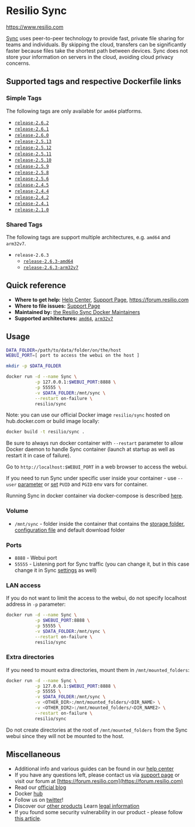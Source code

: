 # Resilio Sync

<https://www.resilio.com>

[Sync](https://www.resilio.com/individuals/) uses peer-to-peer technology to provide fast, private file sharing for teams and individuals. By skipping the cloud, transfers can be significantly faster because files take the shortest path between devices. Sync does not store your information on servers in the cloud, avoiding cloud privacy concerns.

## Supported tags and respective Dockerfile links

### Simple Tags

The following tags are only available for `amd64` platforms.

- [`release-2.6.2`](https://github.com/bt-sync/sync-docker/blob/2.6.2/Dockerfile)
- [`release-2.6.1`](https://github.com/bt-sync/sync-docker/blob/2.6.1/Dockerfile)
- [`release-2.6.0`](https://github.com/bt-sync/sync-docker/blob/2.6.0/Dockerfile)
- [`release-2.5.13`](https://github.com/bt-sync/sync-docker/blob/2.5.13/Dockerfile)
- [`release-2.5.12`](https://github.com/bt-sync/sync-docker/blob/2.5.12/Dockerfile)
- [`release-2.5.11`](https://github.com/bt-sync/sync-docker/blob/2.5.11/Dockerfile)
- [`release-2.5.10`](https://github.com/bt-sync/sync-docker/blob/2.5.10/Dockerfile)
- [`release-2.5.9`](https://github.com/bt-sync/sync-docker/blob/2.5.9/Dockerfile)
- [`release-2.5.8`](https://github.com/bt-sync/sync-docker/blob/2.5.8/Dockerfile)
- [`release-2.5.6`](https://github.com/bt-sync/sync-docker/blob/2.5.6/Dockerfile)
- [`release-2.4.5`](https://github.com/bt-sync/sync-docker/blob/2.1.5/Dockerfile)
- [`release-2.4.4`](https://github.com/bt-sync/sync-docker/blob/2.1.4/Dockerfile)
- [`release-2.4.2`](https://github.com/bt-sync/sync-docker/blob/2.4.2/Dockerfile)
- [`release-2.4.1`](https://github.com/bt-sync/sync-docker/blob/2.4.1/Dockerfile)
- [`release-2.1.0`](https://github.com/bt-sync/sync-docker/blob/2.1.0/Dockerfile)

### Shared Tags

The following tags are support multiple architectures, e.g. `amd64` and `arm32v7`.

- `release-2.6.3`
  - [`release-2.6.3-amd64`](https://github.com/bt-sync/sync-docker/blob/2.6.3/Dockerfile)
  - [`release-2.6.3-arm32v7`](https://github.com/bt-sync/sync-docker/blob/2.6.3/Dockerfile)

## Quick reference

- **Where to get help:**
  [Help Center](https://help.getsync.com), [Support Page](https://help.getsync.com/hc/en-us/requests/new?ticket_form_id=91563), <https://forum.resilio.com>
- **Where to file issues:** [Support Page](https://help.getsync.com/hc/en-us/requests/new?ticket_form_id=91563)
- **Maintained by:** [the Resilio Sync Docker Maintainers](https://github.com/bt-sync/sync-docker)
- **Supported architectures:** [`amd64`](https://hub.docker.com/r/amd64/ubuntu/), [`arm32v7`](https://hub.docker.com/r/arm32v7/ubuntu/)

## Usage

```bash
DATA_FOLDER=/path/to/data/folder/on/the/host
WEBUI_PORT=[ port to access the webui on the host ]

mkdir -p $DATA_FOLDER

docker run -d --name Sync \
           -p 127.0.0.1:$WEBUI_PORT:8888 \
           -p 55555 \
           -v $DATA_FOLDER:/mnt/sync \
           --restart on-failure \
           resilio/sync
```

Note: you can use our official Docker image `resilio/sync` hosted on hub.docker.com or build image locally:

```bash
docker build -t resilio/sync .
```

Be sure to always run docker container with `--restart` parameter to allow Docker daemon to handle Sync container (launch at startup as well as restart it in case of failure).

Go to `http://localhost:$WEBUI_PORT` in a web browser to access the webui.

If you need to run Sync under specific user inside your container - use `--user` [parameter](https://docs.docker.com/engine/reference/run/#user) or [set](https://www.linuxserver.io/docs/puid-pgid/) `PUID` and `PGID` env vars for container.

Running Sync in docker container via docker-compose is described [here](https://github.com/bt-sync/sync-docker/tree/master/docker-compose).

### Volume

* `/mnt/sync` - folder inside the container that contains the [storage folder](https://help.resilio.com/hc/en-us/articles/206664690-Sync-Storage-folder), [configuration file](https://help.resilio.com/hc/en-us/articles/206178884) and default download folder

### Ports

* `8888` - Webui port
* `55555` - Listening port for Sync traffic (you can change it, but in this case change it in Sync [settings](https://help.resilio.com/hc/en-us/articles/204762669-Sync-Preferences) as well)

### LAN access

If you do not want to limit the access to the webui, do not specify localhost address in `-p` parameter:

```bash
docker run -d --name Sync \
           -p $WEBUI_PORT:8888 \
           -p 55555 \
           -v $DATA_FOLDER:/mnt/sync \
           --restart on-failure \
           resilio/sync
```

### Extra directories

If you need to mount extra directories, mount them in `/mnt/mounted_folders`:

```bash
docker run -d --name Sync \
           -p 127.0.0.1:$WEBUI_PORT:8888 \
           -p 55555 \
           -v $DATA_FOLDER:/mnt/sync \
           -v <OTHER_DIR>:/mnt/mounted_folders/<DIR_NAME> \
           -v <OTHER_DIR2>:/mnt/mounted_folders/<DIR_NAME2> \
           --restart on-failure \
           resilio/sync
```

Do not create directories at the root of `/mnt/mounted_folders` from the Sync webui since they will not be mounted to the host.

## Miscellaneous

* Additional info and various guides can be found in our [help center](https://help.resilio.com)
* If you have any questions left, please contact us via [support page](https://help.resilio.com/hc/en-us/requests/new?ticket_form_id=91563) or visit our forum at [https://forum.resilio.com](https://forum.resilio.com)
* Read our [official blog](https://www.resilio.com/blog/)
* Docker [hub](https://hub.docker.com/r/resilio/sync/)
* Follow us on [twitter](https://twitter.com/intent/follow?original_referer=https%3A%2F%2Fwww.resilio.com%2Findividuals%2F&ref_src=twsrc%5Etfw&region=follow_link&screen_name=ResilioInc&tw_p=followbutton)!
* Discover our [other products](https://www.resilio.com/sync-vs-connect/)
 Learn [legal information](https://www.resilio.com/legal/privacy/)
* If you found some security vulnerability in our product - please follow [this article](https://help.resilio.com/hc/en-us/articles/360000294599-How-to-Report-Security-Vulnerabilities-to-Resilio-Inc-).

